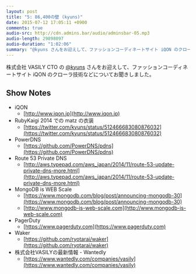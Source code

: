 ```yaml
---
layout: post
title: "5: 86,400の壁 (kyuns)"
date: 2015-07-12 17:05:11 +0900
comments: true
audio-src: http://cdn.admins.bar/audio/adminsbar-05.mp3
audio-length: 29898097
audio-duration: "1:02:06"
summary: "@kyuns さんをお迎えして、ファッションコーディネートサイト iQON のクローラ技術などについてお聞きしました。"
---
```

株式会社 VASILY CTO の [@kyuns](https://twitter.com/kyuns) さんをお迎えして、ファッションコーディネートサイト iQON のクローラ技術などについてお聞きしました。

<!-- more -->
## Show Notes
- iQON
  - [http://www.iqon.jp](http://www.iqon.jp)
- RubyKaigi 2014 での matz の衣装
  - [https://twitter.com/kyuns/status/512466683080876032](https://twitter.com/kyuns/status/512466683080876032)
- PowerDNS
  - [https://github.com/PowerDNS/pdns](https://github.com/PowerDNS/pdns)
- Route 53 Private DNS
  - [http://aws.typepad.com/aws_japan/2014/11/route-53-update-private-dns-more.html](http://aws.typepad.com/aws_japan/2014/11/route-53-update-private-dns-more.html)
- MongoDB is WEB Scale
  - [https://www.mongodb.com/blog/post/announcing-mongodb-30](https://www.mongodb.com/blog/post/announcing-mongodb-30)
  - [http://www.mongodb-is-web-scale.com](http://www.mongodb-is-web-scale.com)
- PagerDuty
  - [https://www.pagerduty.com](https://www.pagerduty.com)
- Waker
  - [https://github.com/ryotarai/waker](https://github.com/ryotarai/waker)
- 株式会社VASILYの最新情報 - Wantedly
  - [https://www.wantedly.com/companies/vasily](https://www.wantedly.com/companies/vasily)

